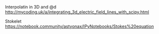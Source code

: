 Interpolatin in 3D and @d
http://mycoding.uk/a/integrating_3d_electric_field_lines_with_scipy.html

Stokelet
https://notebook.community/astyonax/IPyNotebooks/Stokes%20equation
